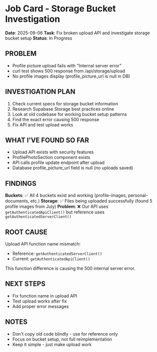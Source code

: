 # Job Card - Storage Bucket Investigation

**Date**: 2025-09-06
**Task**: Fix broken upload API and investigate storage bucket setup
**Status**: In Progress

## PROBLEM
- Profile picture upload fails with "Internal server error"
- curl test shows 500 response from /api/storage/upload
- No profile images display (profile_picture_url is null in DB)

## INVESTIGATION PLAN
1. Check current specs for storage bucket information
2. Research Supabase Storage best practices online
3. Look at old codebase for working bucket setup patterns
4. Find the exact error causing 500 response
5. Fix API and test upload works

## WHAT I'VE FOUND SO FAR
- Upload API exists with security features
- ProfilePhotoSection component exists
- API calls profile update endpoint after upload
- Database profile_picture_url field is null (no uploads saved)

## FINDINGS
**Buckets**: ✅ All 4 buckets exist and working (profile-images, personal-documents, etc.)
**Storage**: ✅ Files being uploaded successfully (found 5 profile images from July)
**Problem**: ❌ Our API uses `getAuthenticatedApiClient()` but reference uses `getAuthenticatedServerClient()`

## ROOT CAUSE
Upload API function name mismatch:
- Reference: `getAuthenticatedServerClient()` 
- Current: `getAuthenticatedApiClient()`

This function difference is causing the 500 internal server error.

## NEXT STEPS  
- Fix function name in upload API
- Test upload works after fix
- Add proper error messages

## NOTES
- Don't copy old code blindly - use for reference only
- Focus on bucket setup, not full reimplementation
- Keep it simple - just make upload work